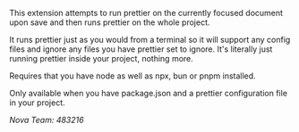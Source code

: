 This extension attempts to run prettier on the currently focused document upon save and then runs prettier on the whole project.

It runs prettier just as you would from a terminal so it will support any config files and ignore any files you have prettier set to ignore. It's literally just running prettier inside your project, nothing more. 

Requires that you have node as well as npx, bun or pnpm installed.

Only available when you have package.json and a prettier configuration file in your project.

*Nova Team: 483216*
